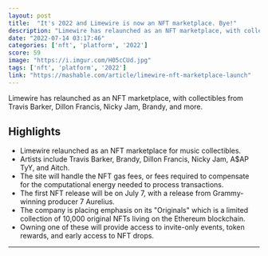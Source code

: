 ```yaml
---
layout: post
title:  "It's 2022 and Limewire is now an NFT marketplace. Bye!"
description: "Limewire has relaunched as an NFT marketplace, with collectibles from Travis Barker, Dillon Francis, Nicky Jam, Brandy, and more."
date: "2022-07-14 03:17:46"
categories: ['nft', 'platform', '2022']
score: 59
image: "https://i.imgur.com/H05cCUd.jpg"
tags: ['nft', 'platform', '2022']
link: "https://mashable.com/article/limewire-nft-marketplace-launch"
---
```


Limewire has relaunched as an NFT marketplace, with collectibles from Travis Barker, Dillon Francis, Nicky Jam, Brandy, and more.

## Highlights

- Limewire relaunched as an NFT marketplace for music collectibles.
- Artists include Travis Barker, Brandy, Dillon Francis, Nicky Jam, A$AP TyY, and Aitch.
- The site will handle the NFT gas fees, or fees required to compensate for the computational energy needed to process transactions.
- The first NFT release will be on July 7, with a release from Grammy-winning producer 7 Aurelius.
- The company is placing emphasis on its "Originals" which is a limited collection of 10,000 original NFTs living on the Ethereum blockchain.
- Owning one of these will provide access to invite-only events, token rewards, and early access to NFT drops.

---

